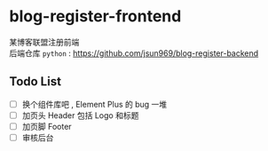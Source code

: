 # blog-register-frontend

某博客联盟注册前端  
后端仓库 `python` : https://github.com/jsun969/blog-register-backend

## Todo List

- [ ] 换个组件库吧 , Element Plus 的 bug 一堆
- [ ] 加页头 Header 包括 Logo 和标题
- [ ] 加页脚 Footer
- [ ] 审核后台
